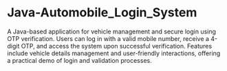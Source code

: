 # Java-Automobile_Login_System
A Java-based application for vehicle management and secure login using OTP verification. Users can log in with a valid mobile number, receive a 4-digit OTP, and access the system upon successful verification. Features include vehicle details management and user-friendly interactions, offering a practical demo of login and validation processes.
